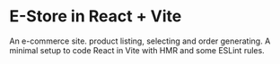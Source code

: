 # E-Store  in React + Vite

An e-commerce site. product listing, selecting and order generating. 
A minimal setup to code React in Vite with HMR and some ESLint rules.

